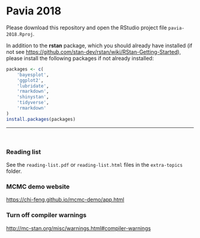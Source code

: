 
Pavia 2018
================================

Please download this repository and open the RStudio project file `pavia-2018.Rproj`.

In addition to the **rstan** package, which you should already have installed (if not see https://github.com/stan-dev/rstan/wiki/RStan-Getting-Started), please install the following packages if not already installed:

```r
packages <- c(
    'bayesplot', 
    'ggplot2', 
    'lubridate', 
    'rmarkdown', 
    'shinystan', 
    'tidyverse', 
    'rmarkdown'
)
install.packages(packages)
```


-------

<br>

### Reading list 

See the `reading-list.pdf` or `reading-list.html` files in the `extra-topics` folder.

### MCMC demo website 

https://chi-feng.github.io/mcmc-demo/app.html

### Turn off compiler warnings

http://mc-stan.org/misc/warnings.html#compiler-warnings


